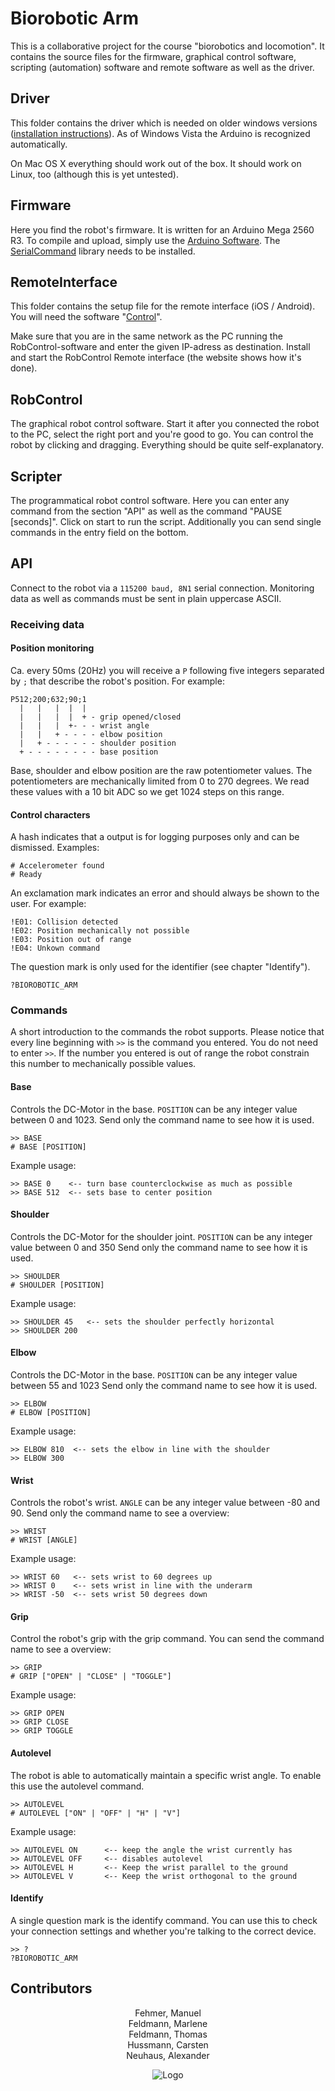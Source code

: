 # Biorobotic Arm
This is a collaborative project for the course "biorobotics and locomotion".
It contains the source files for the firmware, graphical control software, scripting (automation) software and remote software as well as the driver.


## Driver
This folder contains the driver which is needed on older windows versions ([installation instructions](http://arduino.cc/en/Guide/windows#toc4)). As of Windows Vista the Arduino is recognized automatically.

On Mac OS X everything should work out of the box. It should work on Linux, too (although this is yet untested).


## Firmware
Here you find the robot's firmware. It is written for an Arduino Mega 2560 R3.
To compile and upload, simply use the [Arduino Software](http://arduino.cc/en/Main/Software).
The [SerialCommand](https://github.com/kroimon/Arduino-SerialCommand) library needs to be installed.


## RemoteInterface
This folder contains the setup file for the remote interface (iOS / Android).
You will need the software "[Control](http://charlie-roberts.com/Control/)".

Make sure that you are in the same network as the PC running the RobControl-software and enter the given IP-adress as destination. Install and start the RobControl Remote interface (the website shows how it's done).

## RobControl
The graphical robot control software. Start it after you connected the robot to the PC, select the right port and you're good to go. You can control the robot by clicking and dragging. Everything should be quite self-explanatory.


## Scripter
The programmatical robot control software. Here you can enter any command from the section "API" as well as the command "PAUSE [seconds]". Click on start to run the script. Additionally you can send single commands in the entry field on the bottom.


## API
Connect to the robot via a ```115200 baud, 8N1``` serial connection. Monitoring data as well as commands must be sent in plain uppercase ASCII.

### Receiving data

#### Position monitoring
Ca. every 50ms (20Hz) you will receive a ```P``` following five integers separated by ```;``` that describe the robot's position.
For example:

    P512;200;632;90;1
      |   |   |  |  |
      |   |   |  |  + - grip opened/closed
      |   |   |  +- - - wrist angle
      |   |   + - - - - elbow position
      |   + - - - - - - shoulder position
      + - - - - - - - - base position

Base, shoulder and elbow position are the raw potentiometer values. The potentiometers are mechanically limited from 0 to 270 degrees. We read these values with a 10 bit ADC so we get 1024 steps on this range.

#### Control characters
A hash indicates that a output is for logging purposes only and can be dismissed. Examples:

    # Accelerometer found
    # Ready

An exclamation mark indicates an error and should always be shown to the user. For example:

    !E01: Collision detected
    !E02: Position mechanically not possible
    !E03: Position out of range
    !E04: Unkown command

The question mark is only used for the identifier (see chapter "Identify").

    ?BIOROBOTIC_ARM


### Commands
A short introduction to the commands the robot supports.
Please notice that every line beginning with ```>>``` is the command you entered. You do not need to enter ```>>```.
If the number you entered is out of range the robot constrain this number to mechanically possible values.

#### Base
Controls the DC-Motor in the base. ```POSITION``` can be any integer value between 0 and 1023.
Send only the command name to see how it is used.

    >> BASE
    # BASE [POSITION]

Example usage:

    >> BASE 0    <-- turn base counterclockwise as much as possible
    >> BASE 512  <-- sets base to center position

#### Shoulder
Controls the DC-Motor for the shoulder joint. ```POSITION``` can be any integer value between 0 and 350
Send only the command name to see how it is used.

    >> SHOULDER
    # SHOULDER [POSITION]

Example usage:

    >> SHOULDER 45   <-- sets the shoulder perfectly horizontal
    >> SHOULDER 200

#### Elbow
Controls the DC-Motor in the base. ```POSITION``` can be any integer value between 55 and 1023
Send only the command name to see how it is used.

    >> ELBOW
    # ELBOW [POSITION]

Example usage:

    >> ELBOW 810  <-- sets the elbow in line with the shoulder
    >> ELBOW 300

#### Wrist
Controls the robot's wrist. ```ANGLE``` can be any integer value between -80 and 90. Send only the command name to see a overview:

    >> WRIST
    # WRIST [ANGLE]

Example usage:

    >> WRIST 60   <-- sets wrist to 60 degrees up
    >> WRIST 0    <-- sets wrist in line with the underarm
    >> WRIST -50  <-- sets wrist 50 degrees down

#### Grip
Control the robot's grip with the grip command. You can send the command name to see a overview:

    >> GRIP
    # GRIP ["OPEN" | "CLOSE" | "TOGGLE"]

Example usage:

    >> GRIP OPEN
    >> GRIP CLOSE
    >> GRIP TOGGLE

#### Autolevel
The robot is able to automatically maintain a specific wrist angle. To enable this use the autolevel command.

    >> AUTOLEVEL
    # AUTOLEVEL ["ON" | "OFF" | "H" | "V"]

Example usage:

    >> AUTOLEVEL ON      <-- keep the angle the wrist currently has
    >> AUTOLEVEL OFF     <-- disables autolevel
    >> AUTOLEVEL H       <-- Keep the wrist parallel to the ground
    >> AUTOLEVEL V       <-- Keep the wrist orthogonal to the ground

#### Identify
A single question mark is the identify command. You can use this to check your connection settings and whether you're talking to the correct device.

    >> ?
    ?BIOROBOTIC_ARM


## Contributors
<p align="center">
    Fehmer, Manuel <br>
    Feldmann, Marlene <br>
    Feldmann, Thomas <br>
    Hussmann, Carsten <br>
    Neuhaus, Alexander
<p>
<p align="center">
    <img src="https://raw.github.com/tfeldmann/Biorobotic-Arm/master/Documentation/Roboterfabrik.png" alt="Logo">
</p>

